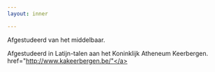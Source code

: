 ```yaml
---
layout: inner

---
```

Afgestudeerd van het middelbaar.
<br />
<!--more-->
Afgestudeerd in Latijn-talen aan het Koninklijk Atheneum Keerbergen.
<a>href="http://www.kakeerbergen.be/"</a>